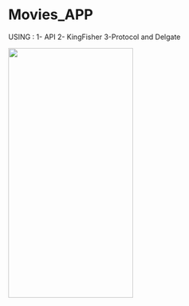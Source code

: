 # Movies_APP
USING : 1- API 
2- KingFisher
3-Protocol and Delgate 

   <img align="left" width="250" height="500" img src="ezgif.com-video-to-gif.gif">
